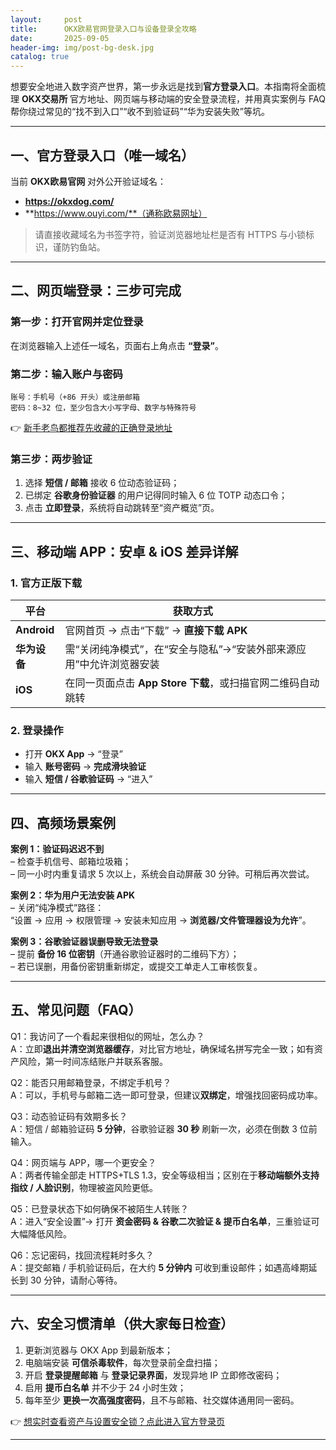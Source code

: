 ```yaml
---
layout:     post
title:      OKX欧易官网登录入口与设备登录全攻略
date:       2025-09-05
header-img: img/post-bg-desk.jpg
catalog: true
---
```


想要安全地进入数字资产世界，第一步永远是找到**官方登录入口**。本指南将全面梳理 **OKX交易所** 官方地址、网页端与移动端的安全登录流程，并用真实案例与 FAQ 帮你绕过常见的“找不到入口”“收不到验证码”“华为安装失败”等坑。

---

## 一、官方登录入口（唯一域名）

当前 **OKX欧易官网** 对外公开验证域名：

- **https://okxdog.com/**  
- **https://www.ouyi.com/**（通称欧易网址）

> 请直接收藏域名为书签字符，验证浏览器地址栏是否有 HTTPS 与小锁标识，谨防钓鱼站。

---

## 二、网页端登录：三步可完成

### 第一步：打开官网并定位登录
在浏览器输入上述任一域名，页面右上角点击 **“登录”**。

### 第二步：输入账户与密码
```
账号：手机号（+86 开头）或注册邮箱  
密码：8~32 位，至少包含大小写字母、数字与特殊符号
```
👉 [新手老鸟都推荐先收藏的正确登录地址](https://okxdog.com/)

### 第三步：两步验证
1. 选择 **短信 / 邮箱** 接收 6 位动态验证码；  
2. 已绑定 **谷歌身份验证器** 的用户记得同时输入 6 位 TOTP 动态口令；  
3. 点击 **立即登录**，系统将自动跳转至“资产概览”页。

---

## 三、移动端 APP：安卓 & iOS 差异详解

### 1. 官方正版下载
| 平台 | 获取方式 |
|---|---|
| **Android** | 官网首页 → 点击“下载” → **直接下载 APK** |
| **华为设备** | 需“关闭纯净模式”，在“安全与隐私”→“安装外部来源应用”中允许浏览器安装 |
| **iOS** | 在同一页面点击 **App Store 下载**，或扫描官网二维码自动跳转 |

### 2. 登录操作
- 打开 **OKX App** → “登录”  
- 输入 **账号密码** → **完成滑块验证**  
- 输入 **短信 / 谷歌验证码** → “进入”

---

## 四、高频场景案例

**案例 1：验证码迟迟不到**  
– 检查手机信号、邮箱垃圾箱；  
– 同一小时内重复请求 5 次以上，系统会自动屏蔽 30 分钟。可稍后再次尝试。

**案例 2：华为用户无法安装 APK**  
– 关闭“纯净模式”路径：  
“设置 → 应用 → 权限管理 → 安装未知应用 → **浏览器/文件管理器设为允许**”。

**案例 3：谷歌验证器误删导致无法登录**  
– 提前 **备份 16 位密钥**（开通谷歌验证器时的二维码下方）；  
– 若已误删，用备份密钥重新绑定，或提交工单走人工审核恢复。

---

## 五、常见问题（FAQ）

Q1：我访问了一个看起来很相似的网址，怎么办？  
A：立即**退出并清空浏览器缓存**，对比官方地址，确保域名拼写完全一致；如有资产风险，第一时间冻结账户并联系客服。

Q2：能否只用邮箱登录，不绑定手机号？  
A：可以，手机号与邮箱二选一即可登录，但建议**双绑定**，增强找回密码成功率。

Q3：动态验证码有效期多长？  
A：短信 / 邮箱验证码 **5 分钟**，谷歌验证器 **30 秒** 刷新一次，必须在倒数 3 位前输入。

Q4：网页端与 APP，哪一个更安全？  
A：两者传输全部走 HTTPS+TLS 1.3，安全等级相当；区别在于**移动端额外支持指纹 / 人脸识别**，物理被盗风险更低。

Q5：已登录状态下如何确保不被陌生人转账？  
A：进入“安全设置”→ 打开 **资金密码 & 谷歌二次验证 & 提币白名单**，三重验证可大幅降低风险。

Q6：忘记密码，找回流程耗时多久？  
A：提交邮箱 / 手机验证码后，在大约 **5 分钟内** 可收到重设邮件；如遇高峰期延长到 30 分钟，请耐心等待。

---

## 六、安全习惯清单（供大家每日检查）
1. 更新浏览器与 OKX App 到最新版本；  
2. 电脑端安装 **可信杀毒软件**，每次登录前全盘扫描；  
3. 开启 **登录提醒邮箱** 与 **登录记录界面**，发现异地 IP 立即修改密码；  
4. 启用 **提币白名单** 并不少于 24 小时生效；  
5. 每年至少 **更换一次高强度密码**，且不与邮箱、社交媒体通用同一密码。

👉 [想实时查看资产与设置安全锁？点此进入官方登录页](https://okxdog.com/)

---